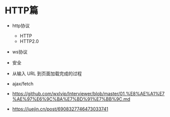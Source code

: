 # HTTP篇
- http协议
  - HTTP
  - HTTP2.0
- ws协议
- 安全
- 从输入 URL 到页面加载完成的过程
- ajax/fetch

- https://github.com/wxlvip/Interviewer/blob/master/01.%E8%AE%A1%E7%AE%97%E6%9C%BA%E7%BD%91%E7%BB%9C.md
- https://juejin.cn/post/6908327746473033741